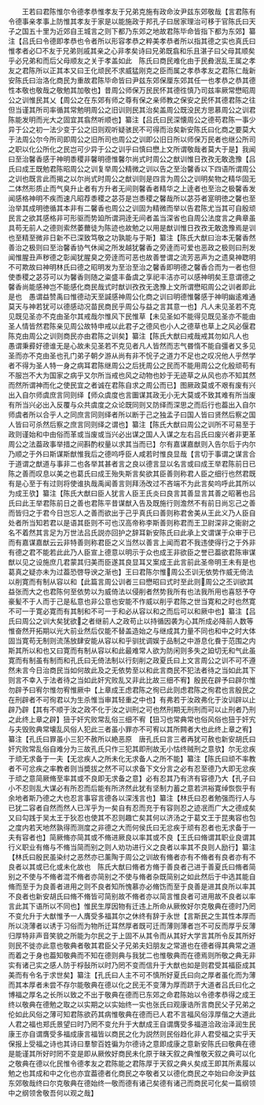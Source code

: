 <!-- { "loadSidebar": true } -->
　　王若曰君陈惟尔令德孝恭惟孝友于兄弟克施有政命汝尹兹东郊敬哉【言君陈有令德事亲孝事上防惟其孝友于家是以能施政于邦孔子曰居家理治可移于官陈氏曰天子之国五十里为近郊自王城言之则下都乃东郊之地故君陈毕命皆指下都为东郊】纂注【吕氏曰令德即孝恭也令者所以形容孝恭之粹美孝恭者所以指其德之实也真氏曰惟孝者必□不友于兄弟则戚其亲之心非孝矣诗曰兄弟既翕和乐且湛子曰父母其顺矣乎必兄弟和而后父母顺友之关于孝盖如此　陈氏曰商民难化由于民彜泯乱王属之孝友之君陈所以正其本又曰王化顽民不求威猛刚克之臣而属之孝恭孝友之君陈仁哉新安陈氏曰治洛化商民为重故君陈毕命皆曰尹兹东郊保厘东郊其任一也孝恭之恭其德性本敬也敬哉之敬勉其加敬也】昔周公师保万民民怀其德徃慎乃司兹率厥常懋昭周公之训惟民其乂【周公之在东郊有师之尊有保之亲师教之保安之民怀其德君陈之往但当谨其所司率循其常勉明周公之旧训则民其治矣盖周公既没民方思慕周公之训君陈能发明而光大之固宜其翕然听顺也】纂注【吕氏曰民深懐周公之德苟君陈一事少异于公之初一法少变于公之旧则观听疑骇民不可得而治矣新安陈氏曰化商之要莫大于法周公尔今所司即周公之旧所司也周公之训即公旧日所以师保万民者也继公所司之职以化公所化之民岂可少异于公之训乎曰慎曰懋上文所谓敬哉者莫大于是】我闻曰至治馨香感于神明黍稷非馨明德惟馨尔尚式时周公之猷训惟日孜孜无敢逸豫【吕氏曰成王既勉君陈昭周公之训复举周公精微之训以告之至治馨香以下四语所谓周公之训也既言此而揭之以尔尚式时周公之猷训则是四言为周公之训明矣物之精华固无二体然形质止而气臭升止者有方升者无间则馨香者精华之上逹者也至治之极馨香发闻感格神明不疾而速凡昭荐黍稷之苾芬是岂黍稷之馨哉所以苾芬者寔明徳之馨也至治举其成明徳循其本非有二馨香也周公之训固为精微而举以告君陈尤当其可自殷顽民言之欲其感格非可形驱而势廹所谓洞逹无间者盖当深省也自周公法度言之典章虽具苟无前人之德则索然萎薾徒为陈迹也故勉之以用是猷训惟日孜孜无敢逸豫焉是训也至精至微非日新不已深致笃敬之功孰能与于斯】纂注【陈氏大猷曰治本无馨香然善治之极则曰至治馨香协气休闻之所发越犹馨香之旁逹而可爱也恶政之极则曰刑发闻惟腥丑声秽德之彰闻犹腥臭之旁逹而可恶也故善誉谓之流芳恶声为之遗臭神聦明不可欺故曰神明林氏曰德之昭明发为至治至治之馨香即明德之馨香合而为一者也但使黍稷之苾芬可以为馨香则随之粢盛丰备虞之享祀丰洁亦可以感神明矣王意谓德之馨香尚能感神岂不能感化商民哉式时猷训孜孜无逸豫上文所谓懋昭周公之训者即此是也　愚谓益赞禹曰惟德动天至諴感神周公化商之训曰明德惟馨感于神明幽逺难通莫天与神若犹可以德感动况苗民商民乎周公与益之言其意一也】凡人未见圣若不克见既见圣亦不克由圣尔其戒哉尔惟风下民惟草【未见圣如不能得见既见圣亦不能由圣人情皆然君陈亲见周公故特申戒以此君子之德风也小人之德草也草上之风必偃君陈克由周公之训则商民亦由君陈之训矣】纂注【陈氏大猷曰戒哉戒其勿如凡人也　愚谓秉彛好德谁无是心故未见圣若不克见者凡人皆然而志气昬惰不能自彊者又多见圣而亦不克由圣也孔门弟子朝夕游从尚有非不恱子之道力不足也之叹况他人乎然学者不得为圣人特一身之病耳君陈继周公之后抚周公之民而不能用周公之化殷顽苟有不服岂不大为国家之病乎又尔所当戒也风之动物也妙于无迹草之从风也亦不知其然而然所谓神而化之使民宜之者诚在君陈自求之周公而已】图厥政莫或不艰有废有兴出入自尔师虞庶言同则绎【师众虞度也言圗谋其政无小无大莫或不致其难有所当废有所当兴必出入反覆与众共虞度之众论既同则又防绎而深思之而后行也葢出入自尔师虞者所以合乎人之同庶言同则绎者所以断于己之独孟子曰国人皆曰贤然后察之国人皆曰可杀然后察之庶言同则绎之谓也】纂注【陈氏大猷曰周公之训所不可易至于政则谨始和中由俗而革或当废或当兴必出谋之国人入谋之左右吕氏曰废兴者非更革周公之法葢政事举措之间斟酌权量以求其当而已】尔有嘉谋嘉猷则入告尔后于内尔乃顺之于外曰斯谋斯猷惟我后之德呜呼臣人咸若时惟良显哉【言切于事谓之谋言合于道谓之猷道与事非二也各举其甚者言之良以德言显以名言或曰成王举君陈前日已陈之善而叹息以美之也葛氏曰成王殆失斯言矣欲其臣善则称君人臣之细行也然君既有是心至于有过则将使谁执哉禹闻善言则拜汤改过不吝端不为此言矣呜呼此其所以为成王欤】纂注【陈氏大猷曰臣人犹言人臣王氏炎曰良言其善显言其善之昭著也吕氏曰此王举君陈前日之善也君陈平昔谋猷入告及既施行则澹然不有前日尚忘己之善而皆归之于君今日岂忘人之善而欲出于己乎真氏曰善则称君舍美从王此义乃人臣自处者所当知若君以是语其臣则不可也汉高帝称李斯善则称君而王卫尉深非之衞尉之名不着然其言足为万世法吕氏説亦回护之辞耳新安陈氏曰此承上文谓谋于众审于已而有嘉谋嘉猷云云非特善则称君臣之义当然以善言上闻而君不我违使得行之于外非有德之君不能若此此乃人臣宣上德意以明示于众也成王非欲臣之誉已葢欲君陈审谋猷以见之设施庶几君蒙其归美而臣遂其良显耳又案成王此言前此圣帝明王未有是也葛真之疑亦未为过葢恐啓导谀之渐也】王曰君陈尔惟周公丕训无依势作威无倚法以削寛而有制从容以和【此篇言周公训者三曰懋昭曰式时至此则周公之丕训欲其益张而大之也君陈何至依势以为威倚法以侵削者然势我所有也法我所用也喜怒予夺豪髪不于人而于己是私意也非公意也安能不作威以削乎君陈之世当寛和之时也然寛不可一于寛必寛而有其制和不可一于和必从容以和之而后可以和厥中也】纂注【吕氏曰周公之训大矣犹欲之者继前人之政苟止以持循因袭为心其所成必降前人数等惟奋然开拓期以光大前业然后仅能不替盖造始之与继成其力量不同也和中之时大体固当寛苟无制则流荡放肆安能从容以和乎驯扰调娱于品制之中游息化飬于范围之内斯其所以和也又曰寛而有制从容以和此最难常人欲为防闲则多失之廹切无和气此虽寛而有制虽有制而和孔氏曰无倚法制以行刻削之政夏氏曰上文言周公之训不可不遵然未言今日治商民当如何故此及之无依势至以和此言商民不犯法者待之当如此其下则言不幸入于法者待之当如此奸宄败乱又非此比故三细不宥】殷民在辟予曰辟尔惟勿辟予曰宥尔惟勿宥惟厥中【上章成王虑君陈之徇已此则虑君陈之徇君也言殷民之在刑辟者不可徇君以为生杀惟当审其轻重之中也】有弗若于汝政弗化于汝训辟以止辟乃辟【其有不顺于汝之政不化于汝之训刑之可也然刑期无刑刑而可以止刑者乃刑之此终上章之辟】狃于奸宄败常乱俗三细不宥【狃习也常典常也俗风俗也狃于奸宄与夫毁败典常壊乱风俗人犯此三者虽小罪亦不可宥以其所闗者大也此终上章之宥】纂注【孔氏曰罪虽小三犯不赦所以絶恶原　唐孔氏曰言三者再犹可赦也新安胡氏曰奸宄败常乱俗自难分为三故孔氏只作三犯其即刑故无小怙终贼刑之意欤】尔无忿疾于顽无求备于一夫【无忿疾人之所未化无求备人之所不能】纂注【陈氏曰顽不率教者不可忿疾之率教者则当奬拔之然不可以求备下文分言之必有忍至德乃大即无忿疾于顽之意简厥脩至率其或不良即无求备之意】必有忍其乃有济有容德乃大【孔子曰小不忍则乱大谋必有所忍而后能有所济然此犹有坚制力蓄之意若洪裕寛绰恢恢乎有余地者斯乃德之大也忍言事容言德各以深浅言也】纂注【林氏曰忍者勉强而行人与已犹二容者自然而然人已浑乎为一矣自有忍而充于有容则忍之迹冺而广大之德成矣又曰勾践于吴太王于狄忍也使其不忍则趣亡矣其何以济汤之于葛文王于昆夷容也包之度内若天地然孰得而测度之非德之大而何侯氏曰无忿疾于顽有忍者也无求备于一夫有容者也】简厥脩亦简其或不脩进厥良以率其或不良【王氏曰脩谓其职业良谓其行义职业有脩与不脩当简而别之则人劝功进行义之良者以率其不良则人励行】纂注【林氏曰殷民虽染纣之恶然亦已薰陶于周公之训故有脩者亦有不脩者有良者亦有不良者以其或已化或未化故也　陈氏大猷曰脩者方脩于善良者己进于善夏氏曰脩者简别之不使与不脩者混不脩者亦简别之不使与脩者杂既简别之如此然后于中选其能自脩而至于为良善者进用之则不良者知所愧慕亦必脩饬而至于良善是进其良所以率其不良者也新安胡氏曰脩不脩皆可简别故不脩者亦以简言惟良者可进用故不良者以率言此其下语所以不同也】惟民生厚因物有迁违上所命从厥攸好尔克敬典在德时乃罔不变允升于大猷惟予一人膺受多福其尔之休终有辞于永世【言斯民之生其性本厚而所以浇薄者以诱于习俗而为物所迁耳然厚者既可迁而薄则薄者岂不可反而厚乎反薄归厚特非声音笑貌之所能为尔民之于上固不从其令而从其好大学言其所令反其所好则民不徙亦此意也敬典者敬其君臣父子兄弟夫妇朋友之常道也在德者得其典常之道而着之于身也葢知敬典而不知在德则典与我犹二也惟敬典而在德焉则所敬之典无非实有诸己实之感人防于桴鼔所以时乃罔不变而信升于大猷也如是则君受其福臣成其美而有令名于求世矣】纂注【孔氏曰人主不可不慎所好夏氏曰向之厚者虽化而为薄而其本厚者未尝不存尔能敬典在德以化之民无不变薄为厚而跻于大道者吕氏曰化之博福之厚名之长所以致之不出于敬典在德而已东郊之命君陈始以令德孝恭得之成王终以敬典在德勉之取之以实期之以实始终一实也张氏曰观康诰所言商民父子兄弟之伦如此风俗之薄可知君陈欲药其病惟敬典在德而已人君不言福风俗淳厚偕之大道此人君之福也郑氏景望曰时乃罔不变允升于大猷成王自谓膺受多福道洽政治泽润生民康王亦自谓膺受多福成康言福皆以商民之化为説然则民俗趋化非人君受福之实乎天保报上受福之诗也其诗曰羣黎百姓徧为尔德诗之意即成康之意新安陈氏曰敬典在德是能谨其所好时罔不变是即从厥攸好商民未化原于昧天叙之典惟敬天叙之典可以化之敬典在德以化民惟令德孝友之君陈能之君陈厚于天叙之典乆矣成王即其所素履以勉之也其成和中之化也亦宜葢德者化商民之夲敬者又以德化商民之夲始曰命汝尹兹东郊敬哉终曰尔克敬典在德始终一敬而德有诸己矣德有诸己而商民可化矣一篇纲领中之纲领舍敬吾何以观之哉】
